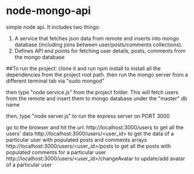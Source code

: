 # node-mongo-api
simple node api.
It includes two things:
1. A service that fetches json data from remote and inserts into mongo database (including joins between user/posts/comments collections).
2. Defines API end points for fetching user details, posts, comments from the mongo database

##To run the project:
clone it and run npm install to install all the dependencies from the project root path.
then run the mongo server from a different terminal tab via "sudo mongod" 

then type "node service.js" from the project folder. This will fetch users from the remote and insert them to mongo database under the "master" db name

then, type "node server.js" to run the express server on PORT 3000

go to the browser and hit the url: http://localhost:3000/users to get all the users' data
http://localhost:3000/users/<user_id> to get the data of a particular user with populated posts and comments arrays
http://localhost:3000/users/<user_id>/posts to get all the posts with populated comments for a particular user
http://localhost:3000/users/<user_id>/changeAvatar to update/add avatar of a particular user
